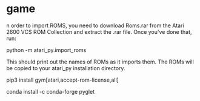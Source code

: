 # game

n order to import ROMS, you need to download Roms.rar from the Atari 2600 VCS ROM Collection and extract the .rar file. Once you've done that, run:

python -m atari_py.import_roms <path to folder>

This should print out the names of ROMs as it imports them. The ROMs will be copied to your atari_py installation directory.

pip3 install gym[atari,accept-rom-license,all]

conda install -c conda-forge pyglet 
